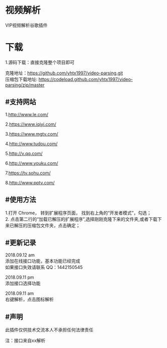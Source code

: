 # 视频解析
VIP视频解析谷歌插件
# 下载  

1.源码下载：直接克隆整个项目即可  

克隆地址：https://github.com/yhtx1997/video-parsing.git  
压缩包下载地址: https://codeload.github.com/yhtx1997/video-parsing/zip/master  

#支持网站  
---
1.http://www.le.com/  

2.https://www.iqiyi.com/  

3.https://www.mgtv.com/  

4.http://www.tudou.com/  

5.http://v.qq.com/  

6.http://www.youku.com/  

7.https://tv.sohu.com/  

8.http://www.pptv.com/  

#使用方法  
---
1.打开 Chrome， 转到扩展程序页面， 找到右上角的“开发者模式”，勾选；  
2. 点击第二行的“加载已解压的扩展程序”,选择刚刚克隆下来的文件夹,或者下载下来已解压的压缩包文件夹，点击确定；

#更新记录  
---
2018.09.12 am   
添加在线接口功能，基本功能已经完成  
如果接口失效请联系 QQ：1442150545  

2018.09.11 pm  
添加接口选择功能 

2018.09.11 am  
右键解析，点击图标解析

#声明  
---
此插件仅供技术交流本人不承担任何法律责任  

注：接口来自xx解析  


